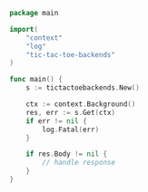 <!-- Start SDK Example Usage -->
```go
package main

import(
	"context"
	"log"
	"tic-tac-toe-backends"
)

func main() {
    s := tictactoebackends.New()

    ctx := context.Background()
    res, err := s.Get(ctx)
    if err != nil {
        log.Fatal(err)
    }

    if res.Body != nil {
        // handle response
    }
}
```
<!-- End SDK Example Usage -->